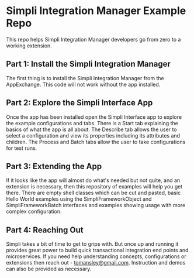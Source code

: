 # Simpli Integration Manager Example Repo

This repo helps Simpli Integration Manager developers go from zero to a working extension.

## Part 1: Install the Simpli Integration Manager

The first thing is to install the Simpli Integration Manager from the AppExchange. This code will not work without the app installed.

## Part 2: Explore the Simpli Interface App

Once the app has been installed open the Simpli Interface app to explore the example configurations and tabs. There is a Start tab explaining the basics of what the app is all about. The Describe tab allows the user to select a configuration and view its properties including its attributes and children. The Process and Batch tabs allow the user to take configurations for test runs.

## Part 3: Extending the App
If it looks like the app will almost do what's needed but not quite, and an extension is necessary, then this repository of examples will help you get there. There are empty shell classes which can be cut and pasted, basic Hello World examples using the SimpliFrameworkObject and SimpliFrameworkBatch interfaces and examples showing usage with more complex configuration.

## Part 4: Reaching Out
Simpli takes a bit of time to get to grips with. But once up and running it provides great power to build quick transactional integration end points and microservices. If you need help understanding concepts, configurations or extensions then reach out - tomansley@gmail.com. Instruction and demos can also be provided as necessary.